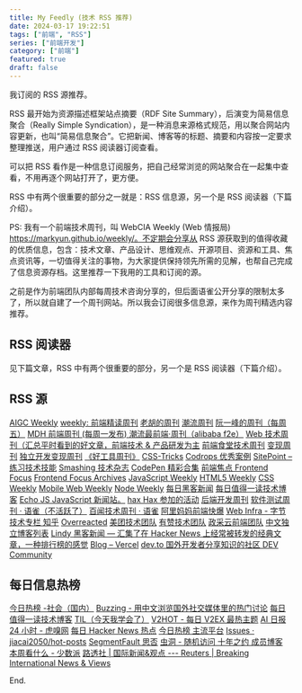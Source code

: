 ```yaml
---
title: My Feedly (技术 RSS 推荐)
date: 2024-03-17 19:22:51
tags: ["前端", "RSS"]
series: ["前端开发"]
category: ["前端"]
featured: true
draft: false
---
```


我订阅的 RSS 源推荐。

RSS 最开始为资源描述框架站点摘要（RDF Site Summary），后演变为简易信息聚合（Really Simple Syndication），是一种消息来源格式规范，用以聚合网站内容更新，也叫“简易信息聚合”。它把新闻、博客等的标题、摘要和内容按一定要求整理推送，用户通过 RSS 阅读器订阅查看。

可以把 RSS 看作是一种信息订阅服务，把自己经常浏览的网站聚合在一起集中查看，不用再逐个网站打开了，更方便。

RSS 中有两个很重要的部分之一就是：RSS 信息源，另一个是 RSS 阅读器（下篇介绍）。


PS: 我有一个前端技术周刊，叫 WebCIA Weekly (Web 情报局) https://markyun.github.io/weekly/。不定期会分享从 RSS 源获取到的值得收藏的优质信息，包含：技术文章、产品设计、思维观点、开源项目、资源和工具、焦点资讯等，一切值得关注的事物，为大家提供保持领先所需的见解，也帮自己完成了信息资源存档。这里推荐一下我用的工具和订阅的源。

<!--more-->
之前是作为前端团队内部每周技术咨询分享的，但后面语雀公开分享的限制太多了，所以就自建了一个周刊网站。所以我会订阅很多信息源，来作为周刊精选内容推荐。



## RSS 阅读器

见下篇文章，RSS 中有两个很重要的部分，另一个是 RSS 阅读器（下篇介绍）。


## RSS 源
[AIGC Weekly](https://quail.ink/op7418/)
[weekly: 前端精读周刊](https://github.com/ascoders/weekly)
[老胡的周刊](https://weekly.howie6879.com/)
[潮流周刊](https://weekly.tw93.fun/)
[阮一峰的周刊（每周五）](https://www.ruanyifeng.com/blog/weekly/)
[MDH 前端周刊 (每周一发布) ](https://www.yuque.com/chencheng/mdh-weekly)
[潮流最前端·周刊（alibaba f2e）](https://www.yuque.com/alibabaf2e/weekly)
[Web 技术周刊（汇总平时看到的好文章，前端技术 & 产品研发为主](https://www.yuque.com/zenany/fe_weekly)
[前端食堂技术周刊](https://hungryturbo.zhubai.love/)
[变现周刊](https://www.ezindie.com/)
[独立开发变现周刊](https://mp.weixin.qq.com/mp/appmsgalbum?__biz=MjM5OTM3NzAwNg==&action=getalbum&album_id=1857680644290478080&scene=173&from_msgid=2649285872&from_itemidx=1&count=3&nolastread=1#wechat_redirect)
[《好工具周刊》](https://discuss-cn.bestxtools.com/)
[CSS-Tricks](http://css-tricks.com/)
[Codrops 优秀案例](https://tympanus.net/codrops/)
[SitePoint – 练习技术技能](https://www.sitepoint.com/)
[Smashing 技术杂志](https://www.smashingmagazine.com/)
[CodePen 精彩合集](https://codepen.io/collection/vBVqeR)
[前端焦点 Frontend Focus](https://frontendfoc.us/issues/617)
[Frontend Focus Archives](https://frontendfoc.us/issues)
[JavaScript Weekly](https://javascriptweekly.com/issues/)
[HTML5 Weekly](http://html5weekly.com/issues/136)
[CSS Weekly](http://css-weekly.com/)
[Mobile Web Weekly](http://mobilewebweekly.co/)
[Node Weekly](http://nodeweekly.com/issues/34)
[每日黑客新闻](http://www.daemonology.net/hn-daily/)
[每日值得一读技术博客](https://daily-blog.chlinlearn.top/)
[Echo JS JavaScript 新闻站。](https://www.echojs.com/)
[hax Hax 参加的活动](https://github.com/hax/hax.github.com/blob/3751ffba5e56a91f2e194f93e98e9805b2f6a4d3/events.md)
[后端开发周刊](https://www.yuque.com/pjmike/qbzclt/vu51cox3gccrwyge)
[软件测试周刊 · 语雀（不活跃了）](https://www.yuque.com/bxiaofan/testingweekly)
[百闻技术周刊 · 语雀](https://www.yuque.com/tdq0bp/weekly)
[阿里妈妈前端快爆](https://zhuanlan.zhihu.com/mm-fe)
[Web Infra - 字节技术专栏 知乎](https://www.zhihu.com/column/bytedancer)
[Overreacted](https://overreacted.io/)
[美团技术团队](https://tech.meituan.com/)
[有赞技术团队](https://tech.youzan.com/)
[政采云前端团队](https://zoo.team/)
[中文独立博客列表](https://github1s.com/timqian/chinese-independent-blogs)
[Lindy 黑客新闻 — 汇集了在 Hacker News 上经常被转发的经典文章，一种排行榜的感觉](https://hn.lindylearn.io/)
[Blog – Vercel](https://vercel.com/blog/category/engineering)
[dev.to 国外开发者分享知识的社区 DEV Community](https://dev.to/)


## 每日信息热榜
[今日热榜 -社会（国内）](https://rebang.today/)
[Buzzing - 用中文浏览国外社交媒体里的热门讨论](https://www.buzzing.cc/)
[每日值得一读技术博客](https://daily-blog.chlinlearn.top/)
[TIL（今天我学会了）](https://www.matuzo.at/til)
[V2HOT - 每日 V2EX 最热主题](https://v2hot.pipecraft.net/)
[AI 日报](https://gorden-sun.notion.site/527689cd2b294e60912f040095e803c5?v=4f6cc12006c94f47aee4dc909511aeb5)
[24 小时 - 虎嗅网](https://www.huxiu.com/moment/)
[每日 Hacker News 热点](http://www.daemonology.net/hn-daily/)
[今日热榜 主流平台](https://tophub.today/)
[Issues · jiacai2050/hot-posts](https://github.com/jiacai2050/hot-posts/labels/posts)
[SegmentFault 思否](https://segmentfault.com/questions/hottest/weekly)
[虫洞 - 随机访问 十年之约 成员博客](https://www.foreverblog.cn/go.html)
[本周看什么 - 少数派](https://sspai.com/u/ee0vj778/updates)
[路透社 | 国际新闻&观点 --- Reuters | Breaking International News & Views](https://www.reuters.com/)


End.